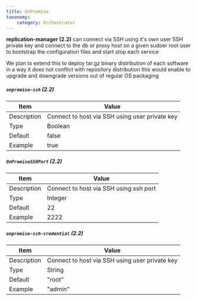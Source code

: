 ```yaml
---
title: OnPremise
taxonomy:
    category: Orchestrator
---
```


**replication-manager (2.2)** can connect via SSH using it's own user SSH private key and connect to the db or proxy host on a given sudoer root user to bootstrap the configuration files and start stop each service

We plan to extend this to deploy tar.gz binary distribution of each software in a way it does not conflict with repository distribution this would enable to upgrade and downgrade versions out of regular OS packaging  


##### `onpremise-ssh` (2.2)

| Item | Value |
| ---- | ----- |
| Description | Connect to host via SSH using user private key |
| Type | Boolean |
| Default | false  |
| Example | true |


##### `OnPremiseSSHPort` (2.2)

| Item | Value |
| ---- | ----- |
| Description | Connect to host via SSH using ssh port |
| Type | Integer |
| Default | 22  |
| Example |2222 |

##### `onpremise-ssh-credential` (2.2)

| Item | Value |
| ---- | ----- |
| Description | Connect to host via SSH using user private key |
| Type | String |
| Default | "root"  |
| Example | "admin" |
